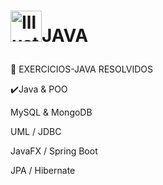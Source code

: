 # <p><img src="https://emoji.gg/assets/emoji/8299_Loading.gif" alt="Illustration" width=50px height=50px />JAVA<p>


📌 EXERCICIOS-JAVA RESOLVIDOS  

✔️Java &amp; POO <br>

  MySQL &amp; MongoDB<br>

  UML / JDBC <br>

  JavaFX  / Spring Boot <br>

  JPA / Hibernate 


